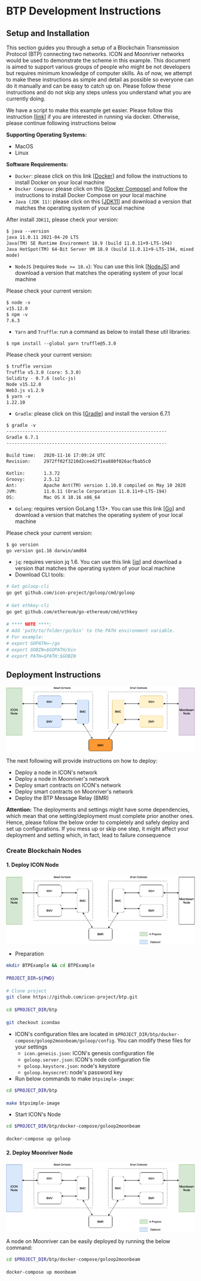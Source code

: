 # BTP Development Instructions

## Setup and Installation

This section guides you through a setup of a Blockchain Transmission Protocol (BTP) connecting two networks. ICON and Moonriver networks would be used to demonstrate the scheme in this example. This document is aimed to support various groups of people who might be not developers but requires minimum knowledge of computer skills. As of now, we attempt to make these instructions as simple and detail as possible so everyone can do it manually and can be easy to catch up on. Please follow these instructions and do not skip any steps unless you understand what you are currently doing.

We have a script to make this example get easier. Please follow this instruction \[[link](https://github.com/icon-project/btp/blob/icondao/docker-compose/goloop2moonbeam/README.MD)] if you are interested in running via docker. Otherwise, please continue following instructions below

**Supporting Operating Systems:**

* MacOS
* Linux

**Software Requirements:**

* `Docker`: please click on this link \[[Docker](https://docs.docker.com/engine/)] and follow the instructions to install Docker on your local machine
* `Docker Compose`: please click on this \[[Docker Compose](https://docs.docker.com/compose/install/)] and follow the instructions to install Docker Compose on your local machine
* `Java (JDK 11)`:  please click on this \[[JDK11](https://www.oracle.com/java/technologies/javase-jdk11-downloads.html)] and download a version that matches the operating system of your local machine

After install `JDK11`, please check your version:

```
$ java --version
java 11.0.11 2021-04-20 LTS
Java(TM) SE Runtime Environment 18.9 (build 11.0.11+9-LTS-194)
Java HotSpot(TM) 64-Bit Server VM 18.9 (build 11.0.11+9-LTS-194, mixed mode)
```

* `NodeJS` (requires `Node >= 10.x`): You can use this link \[[NodeJS](https://nodejs.org/en/download/)] and download a version that matches the operating system of your local machine

Please check your current version:

```
$ node -v
v15.12.0
$ npm -v
7.6.3
```

* `Yarn` and `Truffle`: run a command as below to install these util libraries:

```
$ npm install --global yarn truffle@5.3.0
```

Please check your current version:

```
$ truffle version
Truffle v5.3.0 (core: 5.3.0)
Solidity - 0.7.6 (solc-js)
Node v15.12.0
Web3.js v1.2.9
$ yarn -v
1.22.10
```

* `Gradle`: please click on this \[[Gradle](https://gradle.org/install/)] and install the version 6.7.1

```
$ gradle -v
------------------------------------------------------------
Gradle 6.7.1
------------------------------------------------------------

Build time:   2020-11-16 17:09:24 UTC
Revision:     2972ff02f3210d2ceed2f1ea880f026acfbab5c0

Kotlin:       1.3.72
Groovy:       2.5.12
Ant:          Apache Ant(TM) version 1.10.8 compiled on May 10 2020
JVM:          11.0.11 (Oracle Corporation 11.0.11+9-LTS-194)
OS:           Mac OS X 10.16 x86_64
```

* `Golang`: requires version GoLang 1.13+. You can use this link \[[Go](https://golang.org/doc/install)] and download a version that matches the operating system of your local machine

Please check your current version:

```
$ go version
go version go1.16 darwin/amd64
```

* `jq`: requires version jq 1.6. You can use this link \[[jq](https://stedolan.github.io/jq/download/)] and download a version that matches the operating system of your local machine
* Download CLI tools:

```bash
# Get goloop-cli
go get github.com/icon-project/goloop/cmd/goloop

# Get ethkey-cli
go get github.com/ethereum/go-ethereum/cmd/ethkey

# **** NOTE ****:
# Add 'path/to/folder/go/bin' to the PATH environment variable.
# For example: 
# export GOPATH=~/go
# export GOBIN=$GOPATH/bin
# export PATH=$PATH:$GOBIN
```

## Deployment Instructions

![](<../.gitbook/assets/deployment-module (1) (1) (1) (1).png>)

The next following will provide instructions on how to deploy:

* Deploy a node in ICON's network
* Deploy a node in Moonriver's network
* Deploy smart contracts on ICON's network
* Deploy smart contracts on Moonriver's network
* Deploy the BTP Message Relay (BMR)

**Attention:** The deployments and settings might have some dependencies, which mean that one setting/deployment must complete prior another ones. Hence, please follow the below order to completely and safely deploy and set up configurations. If you mess up or skip one step, it might affect your deployment and setting which, in fact, lead to failure consequence

### Create Blockchain Nodes

#### 1. Deploy ICON Node

![](<../.gitbook/assets/deploy-icon-node (1) (1) (1).png>)

* Preparation

```bash
mkdir BTPExample && cd BTPExample

PROJECT_DIR=${PWD}

# Clone project
git clone https://github.com/icon-project/btp.git

cd $PROJECT_DIR/btp

git checkout icondao
```

* ICON's configuration files are located in `$PROJECT_DIR/btp/docker-compose/goloop2moonbeam/goloop/config`. You can modify these files for your settings
  * `icon.genesis.json`: ICON's genesis configuration file
  * `goloop.server.json`: ICON's node configuration file
  * `goloop.keystore.json`: node's keystore
  * `goloop.keysecret`: node's password key
* Run below commands to make `btpsimple-image`:

```bash
cd $PROJECT_DIR/btp

make btpsimple-image
```

* Start ICON's Node

```bash
cd $PROJECT_DIR/btp/docker-compose/goloop2moonbeam

docker-compose up goloop
```

#### 2. Deploy Moonriver Node

![](<../.gitbook/assets/deploy-moonriver-node (1).png>)

A node on Moonriver can be easily deployed by running the below command:

```bash
cd $PROJECT_DIR/btp/docker-compose/goloop2moonbeam

docker-compose up moonbeam
```
